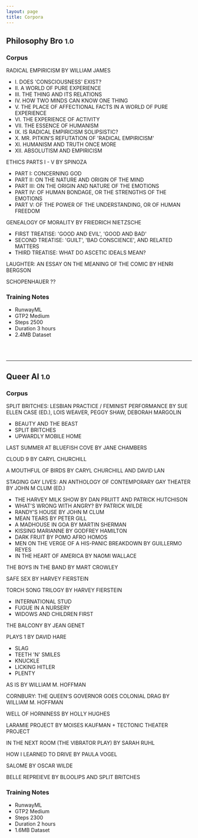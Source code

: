 ```yaml
---
layout: page
title: Corpora
---
```


## Philosophy Bro <small>1.0</small>

### Corpus

RADICAL EMPIRICISM BY WILLIAM JAMES
- I. DOES 'CONSCIOUSNESS' EXIST?
- II. A WORLD OF PURE EXPERIENCE
- III. THE THING AND ITS RELATIONS
- IV. HOW TWO MINDS CAN KNOW ONE THING
- V. THE PLACE OF AFFECTIONAL FACTS IN A WORLD OF PURE EXPERIENCE
- VI. THE EXPERIENCE OF ACTIVITY
- VII. THE ESSENCE OF HUMANISM
- IX. IS RADICAL EMPIRICISM SOLIPSISTIC?
- X. MR. PITKIN'S REFUTATION OF 'RADICAL EMPIRICISM'
- XI. HUMANISM AND TRUTH ONCE MORE
- XII. ABSOLUTISM AND EMPIRICISM

ETHICS PARTS I - V BY SPINOZA
- PART I:  CONCERNING GOD
- PART II:  ON THE NATURE AND ORIGIN OF THE MIND
- PART III:  ON THE ORIGIN AND NATURE OF THE EMOTIONS
- PART IV:  OF HUMAN BONDAGE, OR THE STRENGTHS OF THE EMOTIONS
- PART V:  OF THE POWER OF THE UNDERSTANDING, OR OF HUMAN FREEDOM

GENEALOGY OF MORALITY BY FRIEDRICH NIETZSCHE
- FIRST TREATISE: 'GOOD AND EVIL', 'GOOD AND BAD'
- SECOND TREATISE: 'GUILT', 'BAD CONSCIENCE', AND RELATED MATTERS
- THIRD TREATISE: WHAT DO ASCETIC IDEALS MEAN?   

LAUGHTER: AN ESSAY ON THE MEANING OF THE COMIC BY HENRI BERGSON

SCHOPENHAUER ??

### Training Notes

- RunwayML
- GTP2 Medium
- Steps 2500
- Duration 3 hours
- 2.4MB Dataset

<br/><br/>
<hr/>

## Queer AI <small>1.0</small>

### Corpus

SPLIT BRITCHES: LESBIAN PRACTICE / FEMINIST PERFORMANCE BY SUE ELLEN CASE (ED.), LOIS WEAVER, PEGGY SHAW, DEBORAH MARGOLIN
- BEAUTY AND THE BEAST
- SPLIT BRITCHES
- UPWARDLY MOBILE HOME

LAST SUMMER AT BLUEFISH COVE BY JANE CHAMBERS

CLOUD 9 BY CARYL CHURCHILL

A MOUTHFUL OF BIRDS BY CARYL CHURCHILL AND DAVID LAN

STAGING GAY LIVES: AN ANTHOLOGY OF CONTEMPORARY GAY THEATER BY JOHN M CLUM (ED.)
- THE HARVEY MILK SHOW BY DAN PRUITT AND PATRICK HUTCHISON
- WHAT'S WRONG WITH ANGRY? BY PATRICK WILDE
- RANDY'S HOUSE BY JOHN M CLUM
- MEAN TEARS BY PETER GILL
- A MADHOUSE IN GOA BY MARTIN SHERMAN
- KISSING MARIANNE BY GODFREY HAMILTON
- DARK FRUIT BY POMO AFRO HOMOS
- MEN ON THE VERGE OF A HIS-PANIC BREAKDOWN BY GUILLERMO REYES
- IN THE HEART OF AMERICA BY NAOMI WALLACE

THE BOYS IN THE BAND BY MART CROWLEY

SAFE SEX BY HARVEY FIERSTEIN

TORCH SONG TRILOGY BY HARVEY FIERSTEIN
- INTERNATIONAL STUD
- FUGUE IN A NURSERY
- WIDOWS AND CHILDREN FIRST

THE BALCONY BY JEAN GENET

PLAYS 1 BY DAVID HARE
- SLAG
- TEETH 'N' SMILES
- KNUCKLE
- LICKING HITLER
- PLENTY

AS IS BY WILLIAM M. HOFFMAN

CORNBURY: THE QUEEN'S GOVERNOR GOES COLONIAL DRAG BY WILLIAM M. HOFFMAN

WELL OF HORNINESS BY HOLLY HUGHES

LARAMIE PROJECT BY MOISES KAUFMAN + TECTONIC THEATER PROJECT

IN THE NEXT ROOM (THE VIBRATOR PLAY) BY SARAH RUHL

HOW I LEARNED TO DRIVE BY PAULA VOGEL

SALOME BY OSCAR WILDE

BELLE REPREIEVE BY BLOOLIPS AND SPLIT BRITCHES

### Training Notes

- RunwayML
- GTP2 Medium
- Steps 2300
- Duration 2 hours
- 1.6MB Dataset
